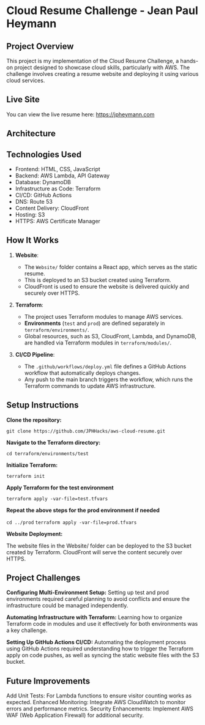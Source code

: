 # Cloud Resume Challenge - Jean Paul Heymann

## Project Overview
This project is my implementation of the Cloud Resume Challenge, a hands-on project designed to showcase cloud skills, particularly with AWS. The challenge involves creating a resume website and deploying it using various cloud services.

## Live Site

You can view the live resume here: https://jpheymann.com

## Architecture


## Technologies Used
- Frontend: HTML, CSS, JavaScript
- Backend: AWS Lambda, API Gateway
- Database: DynamoDB
- Infrastructure as Code: Terraform
- CI/CD: GitHub Actions
- DNS: Route 53
- Content Delivery: CloudFront
- Hosting: S3
- HTTPS: AWS Certificate Manager

## How It Works

1. **Website**:
   - The `Website/` folder contains a React app, which serves as the static resume.
   - This is deployed to an S3 bucket created using Terraform.
   - CloudFront is used to ensure the website is delivered quickly and securely over HTTPS.

2. **Terraform**:
   - The project uses Terraform modules to manage AWS services.
   - **Environments** (`test` and `prod`) are defined separately in `terraform/environments/`.
   - Global resources, such as S3, CloudFront, Lambda, and DynamoDB, are handled via Terraform modules in `terraform/modules/`.

3. **CI/CD Pipeline**:
   - The `.github/workflows/deploy.yml` file defines a GitHub Actions workflow that automatically deploys changes.
   - Any push to the main branch triggers the workflow, which runs the Terraform commands to update AWS infrastructure.

## Setup Instructions
**Clone the repository:**

`git clone https://github.com/JPHHacks/aws-cloud-resume.git`

**Navigate to the Terraform directory:**

`cd terraform/environments/test`

**Initialize Terraform:**

`terraform init`

**Apply Terraform for the test environment**

`terraform apply -var-file=test.tfvars`

**Repeat the above steps for the prod environment if needed**

`cd ../prod`
`terraform apply -var-file=prod.tfvars`

**Website Deployment:**

The website files in the Website/ folder can be deployed to the S3 bucket created by Terraform.
CloudFront will serve the content securely over HTTPS.

## Project Challenges

**Configuring Multi-Environment Setup:** 
Setting up test and prod environments required careful planning to avoid conflicts and ensure the infrastructure could be managed independently.

**Automating Infrastructure with Terraform:**
Learning how to organize Terraform code in modules and use it effectively for both environments was a key challenge.

**Setting Up GitHub Actions CI/CD:**
Automating the deployment process using GitHub Actions required understanding how to trigger the Terraform apply on code pushes, as well as syncing the static website files with the S3 bucket.

## Future Improvements

Add Unit Tests: For Lambda functions to ensure visitor counting works as expected.
Enhanced Monitoring: Integrate AWS CloudWatch to monitor errors and performance metrics.
Security Enhancements: Implement AWS WAF (Web Application Firewall) for additional security.

